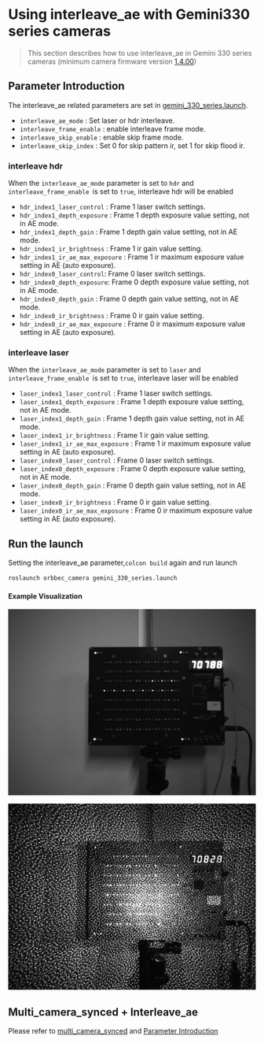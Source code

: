 # Using interleave_ae with Gemini330 series cameras

> This section describes how to use interleave_ae in Gemini 330 series cameras (minimum camera firmware version [1.4.00](https://www.orbbec.com/docs/g330-firmware-release/))

## Parameter Introduction

The interleave_ae related parameters are set in [gemini_330_series.launch](https://github.com/orbbec/OrbbecSDK_ROS1/blob/v2-main/launch/gemini_330_series.launch).

* `interleave_ae_mode` : Set laser or hdr interleave.
* `interleave_frame_enable` : enable interleave frame mode.
* `interleave_skip_enable` : enable skip frame mode.
* `interleave_skip_index` : Set 0 for skip pattern ir, set 1 for skip flood ir.

### interleave hdr

When the `interleave_ae_mode` parameter is set to `hdr` and `interleave_frame_enable `is set to `true`, interleave hdr will be enabled

* `hdr_index1_laser_control` : Frame 1 laser switch settings.
* `hdr_index1_depth_exposure` : Frame 1 depth exposure value setting, not in AE mode.
* `hdr_index1_depth_gain` : Frame 1 depth gain value setting, not in AE mode.
* `hdr_index1_ir_brightness` : Frame 1 ir gain value setting.
* `hdr_index1_ir_ae_max_exposure` : Frame 1 ir maximum exposure value setting in AE (auto exposure).
* `hdr_index0_laser_control`: Frame 0 laser switch settings.
* `hdr_index0_depth_exposure`: Frame 0 depth exposure value setting, not in AE mode.
* `hdr_index0_depth_gain` : Frame 0 depth gain value setting, not in AE mode.
* `hdr_index0_ir_brightness` : Frame 0 ir gain value setting.
* `hdr_index0_ir_ae_max_exposure` : Frame 0 ir maximum exposure value setting in AE (auto exposure).

### interleave laser

When the `interleave_ae_mode` parameter is set to `laser` and `interleave_frame_enable `is set to `true`, interleave laser will be enabled

* `laser_index1_laser_control` : Frame 1 laser switch settings.
* `laser_index1_depth_exposure` : Frame 1 depth exposure value setting, not in AE mode.
* `laser_index1_depth_gain` : Frame 1 depth gain value setting, not in AE mode.
* `laser_index1_ir_brightness` : Frame 1 ir gain value setting.
* `laser_index1_ir_ae_max_exposure` : Frame 1 ir maximum exposure value setting in AE (auto exposure).
* `laser_index0_laser_control` : Frame 0 laser switch settings.
* `laser_index0_depth_exposure` : Frame 0 depth exposure value setting, not in AE mode.
* `laser_index0_depth_gain` : Frame 0 depth gain value setting, not in AE mode.
* `laser_index0_ir_brightness` : Frame 0 ir gain value setting.
* `laser_index0_ir_ae_max_exposure` : Frame 0 ir maximum exposure value setting in AE (auto exposure).

## Run the launch

Setting the interleave_ae parameter,`colcon build` again and run launch

```bash
roslaunch orbbec_camera gemini_330_series.launch
```

#### Example Visualization

![Depth Point Cloud Visualization](../image/interleave_ae_mode/interleave_ae0.jpeg)

![Depth Point Cloud Visualization](../image/interleave_ae_mode/interleave_ae1.jpeg)

## Multi_camera_synced + Interleave_ae

Please refer to [multi_camera_synced](./multi_camera_synced.md) and [Parameter Introduction](#parameter-introduction)
